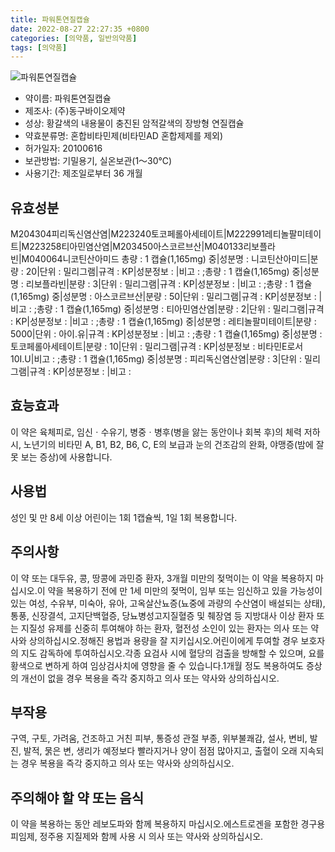 ```yaml
---
title: 파워톤연질캡슐
date: 2022-08-27 22:27:35 +0800
categories: [의약품, 일반의약품]
tags: [의약품]
---
```

![파워톤연질캡슐](https://nedrug.mfds.go.kr/pbp/cmn/itemImageDownload/147426502377200063)

- 약이름: 파워톤연질캡슐
- 제조사: (주)동구바이오제약
- 성상: 황갈색의 내용물이 충진된 암적갈색의 장방형 연질캡슐
- 약효분류명: 혼합비타민제(비타민AD 혼합제제를 제외)
- 허가일자: 20100616
- 보관방법: 기밀용기, 실온보관(1～30℃)
- 사용기간: 제조일로부터 36 개월
## 유효성분
M204304피리독신염산염|M223240토코페롤아세테이트|M222991레티놀팔미테이트|M223258티아민염산염|M203450아스코르브산|M040133리보플라빈|M040064니코틴산아미드
총량 : 1 캡슐(1,165mg) 중|성분명 : 니코틴산아미드|분량 : 20|단위 : 밀리그램|규격 : KP|성분정보 : |비고 : ;총량 : 1 캡슐(1,165mg) 중|성분명 : 리보플라빈|분량 : 3|단위 : 밀리그램|규격 : KP|성분정보 : |비고 : ;총량 : 1 캡슐(1,165mg) 중|성분명 : 아스코르브산|분량 : 50|단위 : 밀리그램|규격 : KP|성분정보 : |비고 : ;총량 : 1 캡슐(1,165mg) 중|성분명 : 티아민염산염|분량 : 2|단위 : 밀리그램|규격 : KP|성분정보 : |비고 : ;총량 : 1 캡슐(1,165mg) 중|성분명 : 레티놀팔미테이트|분량 : 5000|단위 : 아이.유|규격 : KP|성분정보 : |비고 : ;총량 : 1 캡슐(1,165mg) 중|성분명 : 토코페롤아세테이트|분량 : 10|단위 : 밀리그램|규격 : KP|성분정보 : 비타민E로서10I.U|비고 : ;총량 : 1 캡슐(1,165mg) 중|성분명 : 피리독신염산염|분량 : 3|단위 : 밀리그램|규격 : KP|성분정보 : |비고 :
## 효능효과
이 약은 육체피로, 임신ㆍ수유기, 병중ㆍ병후(병을 앓는 동안이나 회복 후)의 체력 저하 시, 노년기의 비타민 A, B1, B2, B6, C, E의 보급과 눈의 건조감의 완화, 야맹증(밤에 잘 못 보는 증상)에 사용합니다.
## 사용법
성인 및 만 8세 이상 어린이는 1회 1캡슐씩, 1일 1회 복용합니다.
## 주의사항
이 약 또는 대두유, 콩, 땅콩에 과민증 환자, 3개월 미만의 젖먹이는 이 약을 복용하지 마십시오.이 약을 복용하기 전에 만 1세 미만의 젖먹이, 임부 또는 임신하고 있을 가능성이 있는 여성, 수유부, 미숙아, 유아, 고옥살산뇨증(뇨중에 과량의 수산염이 배설되는 상태), 통풍, 신장결석, 고지단백혈증, 당뇨병성고지질혈증 및 췌장염 등 지방대사 이상 환자 또는 지질성 유제를 신중히 투여해야 하는 환자, 혈전성 소인이 있는 환자는 의사 또는 약사와 상의하십시오.정해진 용법과 용량을 잘 지키십시오.어린이에게 투여할 경우 보호자의 지도 감독하에 투여하십시오.각종 요검사 시에 혈당의 검출을 방해할 수 있으며, 요를 황색으로 변하게 하여 임상검사치에 영향을 줄 수 있습니다.1개월 정도 복용하여도 증상의 개선이 없을 경우 복용을 즉각 중지하고 의사 또는 약사와 상의하십시오.
## 부작용
구역, 구토, 가려움, 건조하고 거친 피부, 통증성 관절 부종, 위부불쾌감, 설사, 변비, 발진, 발적, 묽은 변, 생리가 예정보다 빨라지거나 양이 점점 많아지고, 출혈이 오래 지속되는 경우 복용을 즉각 중지하고 의사 또는 약사와 상의하십시오.
## 주의해야 할 약 또는 음식
이 약을 복용하는 동안 레보도파와 함께 복용하지 마십시오.에스트로겐을 포함한 경구용 피임제, 정주용 지질제와 함께 사용 시 의사 또는 약사와 상의하십시오.
